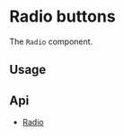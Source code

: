 # Radio buttons
The `Radio` component.

## Usage
<Example file="Radio/Usage" />

## Api
- [Radio](../api/radio)
